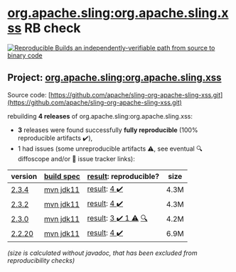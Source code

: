 [org.apache.sling:org.apache.sling.xss](https://search.maven.org/artifact/org.apache.sling/org.apache.sling.xss/) RB check
=======

[![Reproducible Builds](https://reproducible-builds.org/images/logos/rb.svg) an independently-verifiable path from source to binary code](https://reproducible-builds.org/)

## Project: [org.apache.sling:org.apache.sling.xss](https://search.maven.org/artifact/org.apache.sling/org.apache.sling.xss/)

Source code: [https://github.com/apache/sling-org-apache-sling-xss.git](https://github.com/apache/sling-org-apache-sling-xss.git)

rebuilding **4 releases** of org.apache.sling:org.apache.sling.xss:
- **3** releases were found successfully **fully reproducible** (100% reproducible artifacts :heavy_check_mark:),
- 1 had issues (some unreproducible artifacts :warning:, see eventual :mag: diffoscope and/or :memo: issue tracker links):

| version | [build spec](/BUILDSPEC.md) | [result](https://reproducible-builds.org/docs/jvm/): reproducible? | size |
| -- | --------- | ------ | -- |
| [2.3.4](https://search.maven.org/artifact/org.apache.sling/org.apache.sling.xss/2.3.4/pom) | [mvn jdk11](org.apache.sling.xss-2.3.4.buildspec) | [result](org.apache.sling.xss-2.3.4.buildinfo): [4 :heavy_check_mark: ](org.apache.sling.xss-2.3.4.buildcompare) | 4.3M |
| [2.3.2](https://search.maven.org/artifact/org.apache.sling/org.apache.sling.xss/2.3.2/pom) | [mvn jdk11](org.apache.sling.xss-2.3.2.buildspec) | [result](org.apache.sling.xss-2.3.2.buildinfo): [4 :heavy_check_mark: ](org.apache.sling.xss-2.3.2.buildcompare) | 4.3M |
| [2.3.0](https://search.maven.org/artifact/org.apache.sling/org.apache.sling.xss/2.3.0/pom) | [mvn jdk11](org.apache.sling.xss-2.3.0.buildspec) | [result](org.apache.sling.xss-2.3.0.buildinfo): [3 :heavy_check_mark:  1 :warning:](org.apache.sling.xss-2.3.0.buildcompare) [:mag:](org.apache.sling.xss-2.3.0.diffoscope) | 4.2M |
| [2.2.20](https://search.maven.org/artifact/org.apache.sling/org.apache.sling.xss/2.2.20/pom) | [mvn jdk11](org.apache.sling.xss-2.2.20.buildspec) | [result](org.apache.sling.xss-2.2.20.buildinfo): [4 :heavy_check_mark: ](org.apache.sling.xss-2.2.20.buildcompare) | 6.9M |

<i>(size is calculated without javadoc, that has been excluded from reproducibility checks)</i>
